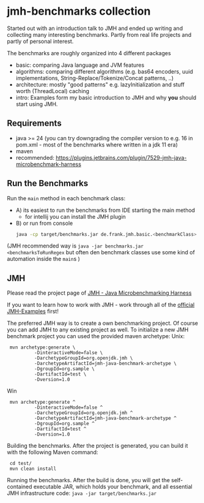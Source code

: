 # jmh-benchmarks collection
Started out with an introduction talk to JMH and ended up writing and collecting many interesting benchmarks.
Partly from real life projects and partly of personal interest.

The benchmarks are roughly organized into 4 different packages
- basic:  comparing Java language  and JVM features
- algorithms: comparing different algorithms (e.g. bas64 encoders, uuid implementations, String-Replace/Tokenize/Concat patterns, ..)
- architecture: mostly "good patterns" e.g. lazyInitialization and stuff worth (ThreadLocal) caching
- intro: Examples form my basic introduction to JMH and why __you__ should start using JMH.

## Requirements

- java >= 24 (you can try downgrading the compiler version to e.g. 16 in pom.xml - most of the benchmarks where written
  in a jdk 11 era)
- maven
- recommended: https://plugins.jetbrains.com/plugin/7529-jmh-java-microbenchmark-harness
 
## Run the Benchmarks 
Run the `main` method in each benchmark class: 
  - A) its easiest to run the benchmarks from IDE starting the main method
    - for intellij you can install the JMH plugin
  - B) or run from console 
      ```bash
      java -cp target/benchmarks.jar de.frank.jmh.basic.<benchmarkClass> -p <paramName>=<paramValue>
      ```

(JMH recommended way is `java -jar benchmarks.jar <benchmarksToRunRegex` but often den benchmark classes use some kind of automation inside the `main`s  )

## JMH
Please read the project page of  [JMH - Java Microbenchmarking Harness](http://openjdk.java.net/projects/code-tools/jmh/)

If you want to learn how to work with JMH - work through all of the [official JMH-Examples](http://hg.openjdk.java.net/code-tools/jmh/file/tip/jmh-samples/src/main/java/org/openjdk/jmh/samples/) first!

The preferred JMH way is to create a own benchmarking project. Of course you can add JMH to any existing project as well.
To initialize a new JMH benchmark project you can used the provided maven archetype:
Unix:
```
 mvn archetype:generate \
          -DinteractiveMode=false \
          -DarchetypeGroupId=org.openjdk.jmh \
          -DarchetypeArtifactId=jmh-java-benchmark-archetype \
          -DgroupId=org.sample \
          -DartifactId=test \
          -Dversion=1.0
```

Win
```
 mvn archetype:generate ^
          -DinteractiveMode=false ^
          -DarchetypeGroupId=org.openjdk.jmh ^
          -DarchetypeArtifactId=jmh-java-benchmark-archetype ^
          -DgroupId=org.sample ^
          -DartifactId=test ^
          -Dversion=1.0
```

Building the benchmarks. After the project is generated, you can build it with the following Maven command:
```
 cd test/
 mvn clean install
```
Running the benchmarks. After the build is done, you will get the self-contained executable JAR, which holds your benchmark, and all essential JMH infrastructure code:
 `java -jar target/benchmarks.jar`

